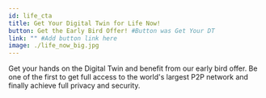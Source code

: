 ```yaml
---
id: life_cta
title: Get Your Digital Twin for Life Now!
button: Get the Early Bird Offer! #Button was Get Your DT
link: "" #Add button link here
image: ./life_now_big.jpg
---
```


Get your hands on the Digital Twin and benefit from our early bird offer. Be one of the first to get full access to the world's largest P2P network and finally achieve full privacy and security.
